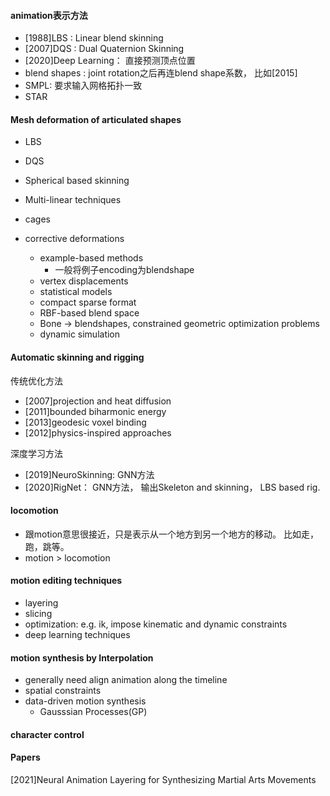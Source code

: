 #### animation表示方法

- [1988]LBS : Linear blend skinning
- [2007]DQS : Dual Quaternion Skinning
- [2020]Deep Learning： 直接预测顶点位置
- blend shapes : joint rotation之后再连blend shape系数， 比如[2015]
- SMPL: 要求输入网格拓扑一致
- STAR


#### Mesh deformation of articulated shapes
- LBS
- DQS
- Spherical based skinning
- Multi-linear techniques
- cages

- corrective deformations
  - example-based methods
    - 一般将例子encoding为blendshape
  - vertex displacements
  - statistical models
  - compact sparse format
  - RBF-based blend space
  - Bone -> blendshapes, constrained geometric optimization problems
  - dynamic simulation




#### Automatic skinning and rigging

传统优化方法
- [2007]projection and heat diffusion
- [2011]bounded biharmonic energy
- [2013]geodesic voxel binding
- [2012]physics-inspired approaches

深度学习方法
- [2019]NeuroSkinning: GNN方法
- [2020]RigNet： GNN方法， 输出Skeleton and skinning， LBS based rig.


#### locomotion
- 跟motion意思很接近，只是表示从一个地方到另一个地方的移动。 比如走，跑，跳等。
- motion > locomotion

#### motion editing techniques
- layering
- slicing
- optimization: e.g. ik, impose kinematic and dynamic constraints
- deep learning techniques

#### motion synthesis by Interpolation
- generally need align animation along the timeline
- spatial constraints
- data-driven motion synthesis
  - Gausssian Processes(GP) 

#### character control


#### Papers
[2021]Neural Animation Layering for Synthesizing Martial Arts Movements


